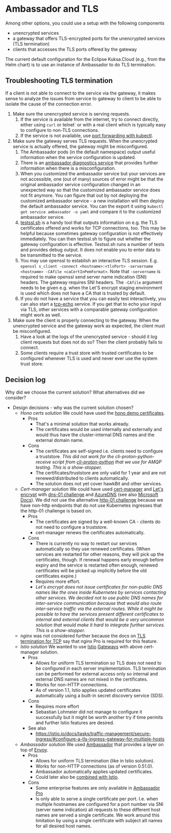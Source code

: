 <!--
******************************************************************************
Copyright (c) 2021 Bosch.IO GmbH.
All rights reserved. This program and the accompanying materials
are made available under the terms of the Eclipse Public License v2.0
which accompanies this distribution, and is available at
https://www.eclipse.org/org/documents/epl-2.0/index.php
***************************************************************************** 
-->
# Ambassador and TLS


Among other options, you could use a setup with the following components
* unencrypted services
* a gateway that offers TLS-encrypted ports for the unencrypted services (TLS termination)
* clients that accesses the TLS ports offered by the gateway 

The current default configuration for the Eclipse Kuksa.Cloud (e.g., from the Helm chart) is to use an instance of Ambassador to do TLS termination.

## Troubleshooting TLS termination
If a client is not able to connect to the service via the gateway,
it makes sense to analyze the issues from service to gateway to
client to be able to isolate the cause of the connection
error.

1. Make sure the unencrypted service is serving requests.
   1. If the service is available from the internet, try to connect directly, either 
      using `curl` or telnet` or with a real client which is typically easy to
      configure to non-TLS connections.
   1. If the service is not available, use 
      [port forwarding with kubectl](https://kubernetes.io/docs/tasks/access-application-cluster/port-forward-access-application-cluster/#forward-a-local-port-to-a-port-on-the-pod).
1. Make sure the gateway serves TLS requests.
   When the unencrypted service is actually offered, the gateway might be
   misconfigured.
   1. The Ambassador pods (in the default namespace) output useful information when the 
      service configuration is updated.
   1. There is an [ambassador diagnostics service](https://www.getambassador.io/user-guide/getting-started#6-the-diagnostics-service-in-kubernetes)
      that provides further information when there is a misconfiguration.
   1. When you customized the ambassador service but your services are not accessible, 
      one (out of many) sources of error might be that the original ambassador service 
      configuration changed in an unexpected way so that the customized ambassador service 
      does not fit anymore. You can figure that out by not deploying the customized ambassador 
      service - a new installation will then deploy the default ambassador service. You 
      can the export it using `kubectl get service ambassador -o yaml` and compare 
      it to the customized ambassador service.
   1. [testssl.sh](https://github.com/drwetter/testssl.sh#installation)
      is a handy tool that outputs information on e.g. the TLS certificates offered
      and works for TCP connections, too. This may be helpful because sometimes
      gateway configuration is not effectively immediately. You can then testssl.sh
      to figure out whether the gateway configuration is effective. Testssl.sh runs 
      a number of tests and provides debug output. It does not enable you to enter 
      data to be transmitted to the service.
   1. You may use openssl to establish an interactive TLS session. E.g.
      `openssl s_client -connect <hostname>:<tlsPort> -servername <hostname> -CAfile <caCertInPemFormat>`.
      Note that `-servername` is required to make openssl send server name indication (SNI) 
      headers. The gateway requires SNI headers. The `-CAfile` argument needs to be 
      given e.g. when the Let'S encrypt staging environment is used which does not
      have a CA that is trusted by default.
   1. If you do not have a service that you can easily test interactively, you can
      also start a [tcp-echo](https://github.com/istio/istio/blob/release-1.1/samples/tcp-echo/tcp-echo.yaml)
      service. If you get that to echo your input via TLS, other services with a
      comparable gateway configuration might work as well.
1. Make sure the client is properly connecting to the gateway.
   When the unencrypted service and the gateway work as expected, the client must be 
   misconfigured.
   1. Have a look at the logs of the unencrypted service - should it log client requests 
      but does not do so? Then the client probably fails to connect.
   1. Some clients require a trust store with trusted certificates to be configured 
      whenever TLS is used and never ever use the system trust store.

## Decision log

Why did we choose the current solution? What alternatives did we consider?
 
* Design decisions - why was the current solution chosen?
  * *Hono certs solution* We could have used the [hono demo certificates](https://github.com/eclipse/hono/tree/master/demo-certs).
    * Pros
      * That's a minimal solution that works already.
      * The certificates would be used internally and externally and would thus have the 
        cluster-internal DNS names and the external domain name.
    * Cons
      * The certificates are self-signed i.e. clients need to configure a truststore. 
        *This did not work for the cli-proton-python-receive script from
        [cli-proton-python](https://cli-proton-python.readthedocs.io/en/latest/)
        that we use for AMQP testing. This is a show-stopper.*
      * The certificates/truststore are only valid for 1 year and are not 
        renewed/distributed to clients automatically.
      * The solution does not yet cover hawkBit and other services.
  * *Cert-manager solution* We could have used [cert-manager](https://docs.cert-manager.io/en/latest/) and 
    [Let's encrypt](https://letsencrypt.org/) with
    [dns-01 challenge](https://docs.cert-manager.io/en/latest/tasks/acme/configuring-dns01/index.html) and
    [AzureDNS](https://docs.cert-manager.io/en/latest/tasks/acme/configuring-dns01/azuredns.html) 
    (see also [Microsoft Docs](https://docs.microsoft.com/en-us/azure/dns/)). We did
    not use the alternative [http-01 challenge](https://docs.cert-manager.io/en/latest/tasks/acme/configuring-http01.html)
    because we have non-http endpoints that do not use Kubernetes ingresses that the
    http-01 challenge is based on.
    * Pros
      * The certificates are signed by a well-known CA - clients do not need to configure 
        a truststore.
      * cert-manager renews the certificates automatically.
    * Cons
      * There is currently no way to restart our services automatically so they use
        renewed certificates. (When services are restarted for other reasons, they
        will pick up the certificates, though. If renewal happens early enough before
        expiry and the service is restarted often enough, renewed certificates will
        be picked up implicitly before the old certificates expire.)
      * Requires more effort.
      * *Let's encrypt does not issue certificates for non-public DNS names like the
        ones inside Kubernetes by services contacting other services. We decided not
        to use public DNS names for inter-service communication because that would
        also route inter-service traffic via the external routes. While it might be
        possible to have the services present different certificates to internal and
        external clients that would be a very uncommon solution that would make it hard 
        to integrate further services. This is a show-stopper.*
  * *nginx* was not considered further because the docs on
    [TLS termination for TCP](https://docs.nginx.com/nginx/admin-guide/security-controls/terminating-ssl-tcp/)
    say that nginx Pro is required for this feature.
  * *Istio solution* We wanted to use [Istio](https://istio.io/)
    [Gateways](https://istio.io/docs/concepts/traffic-management/#gateways) with above
    cert-manager solution.
    * Pros
      * Allows for uniform TLS termination so TLS does not need to be configured 
        in each server implementation. TLS termination can be performed for external
        access only so internal and external DNS names are not mixed in the certificates.
      * Works for non-HTTP connections.
      * As of version 1.1, Istio applies updated certificates automatically
        using a built-in secret discovery service (SDS).
    * Cons
      * Requires more effort
      * Sebastian Lohmeier did not manage to configure it successfully but it might 
        be worth another try if time permits and further Istio features are desired.
    * See also
      * https://istio.io/docs/tasks/traffic-management/secure-ingress/#configure-a-tls-ingress-gateway-for-multiple-hosts
  * *Ambassador solution* We used [Ambassador](https://www.getambassador.io/) that provides a
    layer on top of [Envoy](https://www.envoyproxy.io/).
    * Pros
      * Allows for uniform TLS termination (like in Istio solution).
      * Works for non-HTTP connections (as of version 0.51.0).
      * Ambassador automatically applies updated certificates.
      * Could later also be [combined with Istio](https://www.getambassador.io/user-guide/with-istio).
    * Cons
      * Some enterprise features are only available in
        [Ambassador Pro](https://www.getambassador.io/pro)
      * Is only able to serve a single certificate per port. I.e. when multiple hostnames 
        are configured for a port number via SNI (server name indication) all requests 
        to these different host names are served a single certificate. We work around 
        this limitation by using a single certificate with subject alt names for all 
        desired host names.

